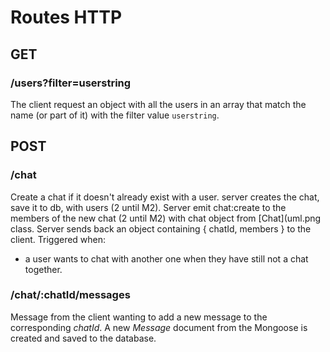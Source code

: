 # Routes HTTP

## GET

### /users?filter=userstring
The client request an object with all the users in an array that match the name (or part of it) with the filter value `userstring`.

## POST

### /chat

Create a chat if it doesn't already exist with a user.
server creates the chat, save it to db, with users (2 until M2).
Server emit chat:create to the members of the new chat (2 until M2) with chat object from [Chat](uml.png class.
Server sends back an object containing { chatId, members } to the client.
Triggered when:
- a user wants to chat with another one when they have still not a chat together.

### /chat/:chatId/messages

Message from the client wanting to add a new message to the corresponding *chatId*.
A new _Message_ document from the Mongoose is created and saved to the database.
